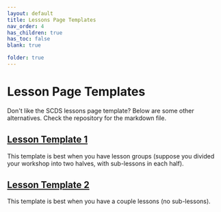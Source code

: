```yaml
---
layout: default
title: Lessons Page Templates
nav_order: 4
has_children: true
has_toc: false
blank: true

folder: true
---
```


# Lesson Page Templates

Don't like the SCDS lessons page template? Below are some other alternatives. Check the repository for the markdown file.

## [Lesson Template 1](lessonPageTemplates/lessonsPage1.md)

This template is best when you have lesson groups (suppose you divided your workshop into two halves, with sub-lessons in each half).

## [Lesson Template 2](lessonPageTemplates/lessonsPage2.md)

This template is best when you have a couple lessons (no sub-lessons).